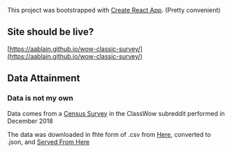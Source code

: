 This project was bootstrapped with [Create React App](https://github.com/facebook/create-react-app). (Pretty convenient)

## Site should be live?

[https://aablain.github.io/wow-classic-survey/](https://aablain.github.io/wow-classic-survey/)

## Data Attainment

### Data is not my own

Data comes from a [Census Survey](https://www.reddit.com/r/classicwow/comments/a43hch/survey_results_subreddit_update/) in the ClassWow subreddit performed in December 2018

The data was downloaded in fhte form of .csv from [Here](https://docs.google.com/spreadsheets/d/1lXQJd9z7vLCZN1-MKl5Y8j3AQxuW0SiZnNKeGXgBuF0/edit#gid=0), converted to .json, and [Served From Here](https://github.com/aablain/classic-survey-results)
